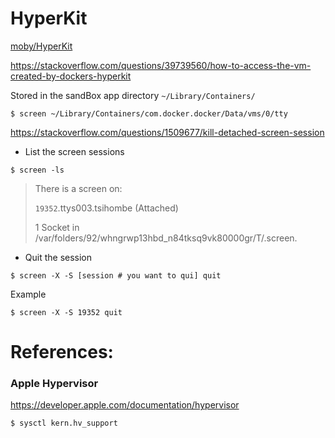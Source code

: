 # HyperKit


[moby/HyperKit](https://github.com/moby/hyperkit)

https://stackoverflow.com/questions/39739560/how-to-access-the-vm-created-by-dockers-hyperkit


Stored in the sandBox app directory `~/Library/Containers/`

```
$ screen ~/Library/Containers/com.docker.docker/Data/vms/0/tty
```

https://stackoverflow.com/questions/1509677/kill-detached-screen-session

* List the screen sessions

```
$ screen -ls
```
>  There is a screen on:
>   
>    `19352`.ttys003.tsihombe	(Attached)
>  
>  1 Socket in /var/folders/92/whngrwp13hbd_n84tksq9vk80000gr/T/.screen.

* Quit the session

```
$ screen -X -S [session # you want to qui] quit
```

Example

```
$ screen -X -S 19352 quit
```

# References:

### Apple Hypervisor

https://developer.apple.com/documentation/hypervisor

```
$ sysctl kern.hv_support
```


